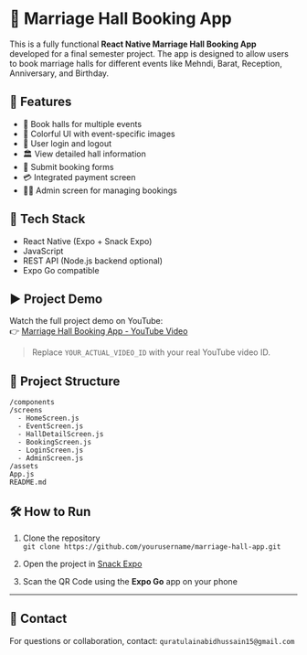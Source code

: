 
# 🎉 Marriage Hall Booking App

This is a fully functional **React Native Marriage Hall Booking App** developed for a final semester project. The app is designed to allow users to book marriage halls for different events like Mehndi, Barat, Reception, Anniversary, and Birthday.

## 📱 Features

- 📆 Book halls for multiple events
- 📸 Colorful UI with event-specific images
- 🔐 User login and logout
- 🏛️ View detailed hall information
- 📝 Submit booking forms
- 💳 Integrated payment screen
- 🧑‍💼 Admin screen for managing bookings

## 🚀 Tech Stack

- React Native (Expo + Snack Expo)
- JavaScript
- REST API (Node.js backend optional)
- Expo Go compatible

## ▶️ Project Demo

Watch the full project demo on YouTube:  
👉 [Marriage Hall Booking App - YouTube Video](https://youtube.com/shorts/DCkEx5GSkTA?si=AUh7In0bW6BKrQaN)

> Replace `YOUR_ACTUAL_VIDEO_ID` with your real YouTube video ID.

## 📂 Project Structure

```
/components
/screens
  - HomeScreen.js
  - EventScreen.js
  - HallDetailScreen.js
  - BookingScreen.js
  - LoginScreen.js
  - AdminScreen.js
/assets
App.js
README.md
```

## 🛠️ How to Run

1. Clone the repository  
   `git clone https://github.com/yourusername/marriage-hall-app.git`

2. Open the project in [Snack Expo](https://snack.expo.dev)

3. Scan the QR Code using the **Expo Go** app on your phone

---

## 📧 Contact

For questions or collaboration, contact: `quratulainabidhussain15@gmail.com`
